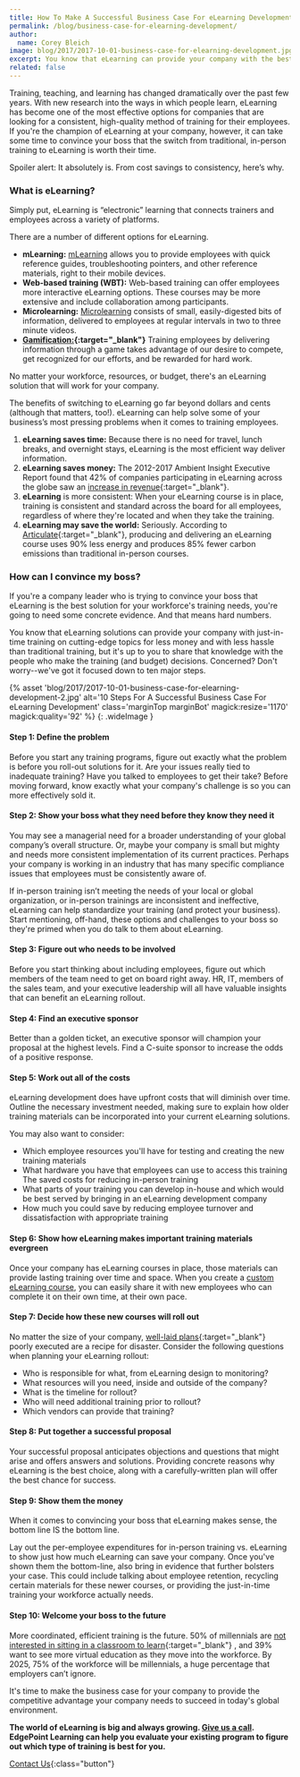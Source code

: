 ```yaml
---
title: How To Make A Successful Business Case For eLearning Development
permalink: /blog/business-case-for-elearning-development/
author:
  name: Corey Bleich
image: blog/2017/2017-10-01-business-case-for-elearning-development.jpg
excerpt: You know that eLearning can provide your company with the best training, but you have to convince your boss. Concerned? We've got it down to ten major steps.
related: false
---
```


Training, teaching, and learning has changed dramatically over the past few years. With new research into the ways in which people learn, eLearning has become one of the most effective options for companies that are looking for a consistent, high-quality method of training for their employees. If you're the champion of eLearning at your company, however, it can take some time to convince your boss that the switch from traditional, in-person training to eLearning is worth their time.

Spoiler alert: It absolutely is. From cost savings to consistency, here’s why.

### What is eLearning?

Simply put, eLearning is “electronic” learning that connects trainers and employees across a variety of platforms.

There are a number of different options for eLearning.

* <strong>mLearning:</strong> [mLearning](/blog/what-is-mlearning/) allows you to provide employees with quick reference guides, troubleshooting pointers, and other reference materials, right to their mobile devices.
* <strong>Web-based training (WBT):</strong> Web-based training can offer employees more interactive eLearning options. These courses may be more extensive and include collaboration among participants.
* <strong>Microlearning:</strong> [Microlearning](/blog/microlearning) consists of small, easily-digested bits of information, delivered to employees at regular intervals in two to three minute videos.
* <strong>[Gamification:](https://www.business.com/articles/5-statistics-that-prove-gamification-is-the-future-of-the-workplace/){:target="_blank"}</strong> Training employees by delivering information through a game takes advantage of our desire to compete, get recognized for our efforts, and be rewarded for hard work.

No matter your workforce, resources, or budget, there's an eLearning solution that will work for your company.

The benefits of switching to eLearning go far beyond dollars and cents (although that matters, too!). eLearning can help solve some of your business’s most pressing problems when it comes to training employees.

1. <strong>eLearning saves time:</strong> Because there is no need for travel, lunch breaks, and overnight stays, eLearning is the most efficient way deliver information.
2. <strong>eLearning saves money:</strong> The 2012-2017 Ambient Insight Executive Report found that 42% of companies participating in eLearning across the globe saw an [increase in revenue](http://www.ambientinsight.com/Resources/Documents/Ambient-Insight-2012-2017-Worldwide-Mobile-Learning-Market-Executive-Overview.pdf){:target="_blank"}.
3. <strong>eLearning</strong> is more consistent: When your eLearning course is in place, training is consistent and standard across the board for all employees, regardless of where they're located and when they take the training.
4. <strong>eLearning may save the world:</strong> Seriously. According to [Articulate](http://blogs.articulate.com/rapid-elearning/why-e-learning-is-so-effective/){:target="_blank"}, producing and delivering an eLearning course uses 90% less energy and produces 85% fewer carbon emissions than traditional in-person courses.

### How can I convince my boss?

If you're a company leader who is trying to convince your boss that eLearning is the best solution for your workforce's training needs, you're going to need some concrete evidence.  And that means hard numbers.

You know that eLearning solutions can provide your company with just-in-time training on cutting-edge topics for less money and with less hassle than traditional training, but it's up to you to share that knowledge with the people who make the training (and budget) decisions. Concerned? Don't worry--we've got it focused down to ten major steps.

{% asset 'blog/2017/2017-10-01-business-case-for-elearning-development-2.jpg'
   alt='10 Steps For A Successful Business Case For eLearning Development'
   class='marginTop marginBot'
   magick:resize='1170'
   magick:quality='92'  %}
{: .wideImage }

#### Step 1: Define the problem

Before you start any training programs, figure out exactly what the problem is before you roll-out solutions for it. Are your issues really tied to inadequate training? Have you talked to employees to get their take? Before moving forward, know exactly what your company's challenge is so you can more effectively sold it.

#### Step 2: Show your boss what they need before they know they need it

You may see a managerial need for a broader understanding of your global company’s overall structure. Or, maybe your company is small but mighty and needs more consistent implementation of its current practices. Perhaps your company is working in an industry that has many specific compliance issues that employees must be consistently aware of.

If in-person training isn’t meeting the needs of your local or global organization, or in-person trainings are inconsistent and ineffective, eLearning can help standardize your training (and protect your business). Start mentioning, off-hand, these options and challenges to your boss so they're primed when you do talk to them about eLearning.

#### Step 3: Figure out who needs to be involved

Before you start thinking about including employees, figure out which members of the team need to get on board right away. HR, IT, members of the sales team, and your executive leadership will all have valuable insights that can benefit an eLearning rollout.

#### Step 4: Find an executive sponsor

Better than a golden ticket, an executive sponsor will champion your proposal at the highest levels. Find a C-suite sponsor to increase the odds of a positive response.

#### Step 5: Work out all of the costs

eLearning development does have upfront costs that will diminish over time. Outline the necessary investment needed, making sure to explain how older training materials can be incorporated into your current eLearning solutions.

You may also want to consider:

* Which employee resources you'll have for testing and creating the new training materials
* What hardware you have that employees can use to access this training The saved costs for reducing in-person training
* What parts of your training you can develop in-house and which would be best served by bringing in an eLearning development company
* How much you could save by reducing employee turnover and dissatisfaction with appropriate training

#### Step 6: Show how eLearning makes important training materials evergreen

Once your company has eLearning courses in place, those materials can provide lasting training over time and space. When you create a [custom eLearning course](/blog/How-To-Create-Your-Custom-eLearning-Course-With-25-Free-Tools/), you can easily share it with new employees who can complete it on their own time, at their own pace.

#### Step 7: Decide how these new courses will roll out

No matter the size of your company, [well-laid plans](/blog/whats-the-key-to-creating-a-successful-elearning-project/){:target="_blank"} poorly executed are a recipe for disaster. Consider the following questions when planning your eLearning rollout:

* Who is responsible for what, from eLearning design to monitoring?
* What resources will you need, inside and outside of the company?
* What is the timeline for rollout?
* Who will need additional training prior to rollout?
* Which vendors can provide that training?

#### Step 8: Put together a successful proposal

Your successful proposal anticipates objections and questions that might arise and offers answers and solutions. Providing concrete reasons why eLearning is the best choice, along with a carefully-written plan will offer the best chance for success.

#### Step 9: Show them the money

When it comes to convincing your boss that eLearning makes sense, the bottom line IS the bottom line.

Lay out the per-employee expenditures for in-person training vs. eLearning to show just how much eLearning can save your company. Once you've shown them the bottom-line, also bring in evidence that further bolsters your case. This could include talking about employee retention, recycling certain materials for these newer courses, or providing the just-in-time training your workforce actually needs.

#### Step 10: Welcome your boss to the future

More coordinated, efficient training is the future. 50% of millennials are [not interested in sitting in a classroom to learn](https://elearningindustry.com/engage-millennials-in-the-workplace-3-examples-microlearning-gamification-social-learning){:target="_blank"} , and 39% want to see more virtual education as they move into the workforce. By 2025, 75% of the workforce will be millennials, a huge percentage that employers can’t ignore.

It's time to make the business case for your company to provide the competitive advantage your company needs to succeed in today's global environment.

<strong>The world of eLearning is big and always growing. [Give us a call](/contact/). EdgePoint Learning can help you evaluate your existing program to figure out which type of training is best for you.</strong>

[Contact Us](/contact/ ){:class="button"}
